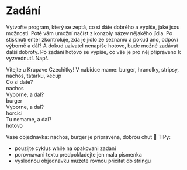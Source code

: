 ﻿# Zadání 

Vytvořte program, který se zeptá, co si dáte dobrého a vypíše, jaké jsou možnosti.
Poté vám umožní načíst z konzoly název nějakého jídla.
Po stisknutí enter zkontroluje, zda je jídlo ze seznamu a pokud ano, odpoví výborně a dál? A dokud uzivatel nenapíše hotovo, bude možné zadávat další dobroty.
Po zadání hotovo se vypíše, co vše je pro něj připraveno k vyzvednutí.
Např.

Vitejte u Krupave Czechitky!
V nabidce mame: burger, hranolky, stripsy, nachos, tatarku, kecup  
Co si date?  
nachos  
Vyborne, a dal?  
burger  
Vyborne, a dal?  
horcici  
Tu nemame, a dal?  
hotovo

Vase objednavka: nachos, burger je pripravena, dobrou chut 🙂
TIPy:
- pouzijte cyklus while na opakovani zadani
- porovnavani textu predpokladejte jen mala pismenka
- vyslednou objednavku muzete rovnou pricitat do stringu
